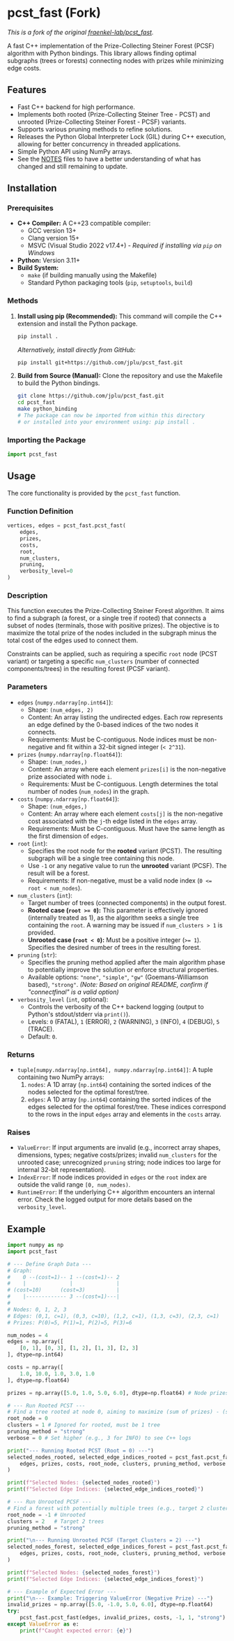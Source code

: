 # pcst_fast (Fork)

*This is a fork of the original [fraenkel-lab/pcst_fast](https://github.com/fraenkel-lab/pcst_fast).*

A fast C++ implementation of the Prize-Collecting Steiner Forest (PCSF) algorithm with Python bindings. This library allows finding optimal subgraphs (trees or forests) connecting nodes with prizes while minimizing edge costs.

## Features

*   Fast C++ backend for high performance.
*   Implements both rooted (Prize-Collecting Steiner Tree - PCST) and unrooted (Prize-Collecting Steiner Forest - PCSF) variants.
*   Supports various pruning methods to refine solutions.
*   Releases the Python Global Interpreter Lock (GIL) during C++ execution, allowing for better concurrency in threaded applications.
*   Simple Python API using NumPy arrays.
*	See the [NOTES](NOTES.md) files to have a better understanding of what has changed and still remaining to update.

## Installation

### Prerequisites

*   **C++ Compiler:** A C++23 compatible compiler:
    *   GCC version 13+
    *   Clang version 15+
    *   MSVC (Visual Studio 2022 v17.4+) - *Required if installing via `pip` on Windows*
*   **Python:** Version 3.11+
*   **Build System:**
    *   `make` (if building manually using the Makefile)
    *   Standard Python packaging tools (`pip`, `setuptools`, `build`)

### Methods

1.  **Install using pip (Recommended):**
    This command will compile the C++ extension and install the Python package.
    ```bash
    pip install .
    ```
    *Alternatively, install directly from GitHub:*
    ```bash
    pip install git+https://github.com/jplu/pcst_fast.git
    ```

2.  **Build from Source (Manual):**
    Clone the repository and use the Makefile to build the Python bindings.
    ```bash
    git clone https://github.com/jplu/pcst_fast.git
    cd pcst_fast
    make python_binding
    # The package can now be imported from within this directory
    # or installed into your environment using: pip install .
    ```

### Importing the Package

```python
import pcst_fast
```

## Usage

The core functionality is provided by the `pcst_fast` function.

### Function Definition

```python
vertices, edges = pcst_fast.pcst_fast(
    edges,
    prizes,
    costs,
    root,
    num_clusters,
    pruning,
    verbosity_level=0
)
```

### Description

This function executes the Prize-Collecting Steiner Forest algorithm. It aims to find a subgraph (a forest, or a single tree if rooted) that connects a subset of nodes (terminals, those with positive prizes). The objective is to maximize the total prize of the nodes included in the subgraph minus the total cost of the edges used to connect them.

Constraints can be applied, such as requiring a specific `root` node (PCST variant) or targeting a specific `num_clusters` (number of connected components/trees) in the resulting forest (PCSF variant).

### Parameters

*   `edges` (`numpy.ndarray[np.int64]`):
    *   Shape: `(num_edges, 2)`
    *   Content: An array listing the undirected edges. Each row represents an edge defined by the 0-based indices of the two nodes it connects.
    *   Requirements: Must be C-contiguous. Node indices must be non-negative and fit within a 32-bit signed integer (`< 2^31`).
*   `prizes` (`numpy.ndarray[np.float64]`):
    *   Shape: `(num_nodes,)`
    *   Content: An array where each element `prizes[i]` is the non-negative prize associated with node `i`.
    *   Requirements: Must be C-contiguous. Length determines the total number of nodes (`num_nodes`) in the graph.
*   `costs` (`numpy.ndarray[np.float64]`):
    *   Shape: `(num_edges,)`
    *   Content: An array where each element `costs[j]` is the non-negative cost associated with the `j`-th edge listed in the `edges` array.
    *   Requirements: Must be C-contiguous. Must have the same length as the first dimension of `edges`.
*   `root` (`int`):
    *   Specifies the root node for the **rooted** variant (PCST). The resulting subgraph will be a single tree containing this node.
    *   Use `-1` or any negative value to run the **unrooted** variant (PCSF). The result will be a forest.
    *   Requirements: If non-negative, must be a valid node index (`0 <= root < num_nodes`).
*   `num_clusters` (`int`):
    *   Target number of trees (connected components) in the output forest.
    *   **Rooted case (`root >= 0`):** This parameter is effectively ignored (internally treated as 1), as the algorithm seeks a single tree containing the `root`. A warning may be issued if `num_clusters > 1` is provided.
    *   **Unrooted case (`root < 0`):** Must be a positive integer (`>= 1`). Specifies the desired number of trees in the resulting forest.
*   `pruning` (`str`):
    *   Specifies the pruning method applied after the main algorithm phase to potentially improve the solution or enforce structural properties.
    *   Available options: `"none"`, `"simple"`, `"gw"` (Goemans-Williamson based), `"strong"`. *(Note: Based on original README, confirm if "connectfinal" is a valid option)*
*   `verbosity_level` (`int`, optional):
    *   Controls the verbosity of the C++ backend logging (output to Python's stdout/stderr via `print()`).
    *   Levels: `0` (FATAL), `1` (ERROR), `2` (WARNING), `3` (INFO), `4` (DEBUG), `5` (TRACE).
    *   Default: `0`.

### Returns

*   `tuple[numpy.ndarray[np.int64], numpy.ndarray[np.int64]]`:
    A tuple containing two NumPy arrays:
    1.  `nodes`: A 1D array (`np.int64`) containing the sorted indices of the nodes selected for the optimal forest/tree.
    2.  `edges`: A 1D array (`np.int64`) containing the sorted indices of the edges selected for the optimal forest/tree. These indices correspond to the rows in the input `edges` array and elements in the `costs` array.

### Raises

*   `ValueError`: If input arguments are invalid (e.g., incorrect array shapes, dimensions, types; negative costs/prizes; invalid `num_clusters` for the unrooted case; unrecognized `pruning` string; node indices too large for internal 32-bit representation).
*   `IndexError`: If node indices provided in `edges` or the `root` index are outside the valid range `[0, num_nodes)`.
*   `RuntimeError`: If the underlying C++ algorithm encounters an internal error. Check the logged output for more details based on the `verbosity_level`.

## Example

```python
import numpy as np
import pcst_fast

# --- Define Graph Data ---
# Graph:
#    0 --(cost=1)-- 1 --(cost=1)-- 2
#    |              |              |
# (cost=10)      (cost=3)          |
#    |------------- 3 --(cost=1)---|
#
# Nodes: 0, 1, 2, 3
# Edges: (0,1, c=1), (0,3, c=10), (1,2, c=1), (1,3, c=3), (2,3, c=1)
# Prizes: P(0)=5, P(1)=1, P(2)=5, P(3)=6

num_nodes = 4
edges = np.array([
    [0, 1], [0, 3], [1, 2], [1, 3], [2, 3]
], dtype=np.int64)

costs = np.array([
    1.0, 10.0, 1.0, 3.0, 1.0
], dtype=np.float64)

prizes = np.array([5.0, 1.0, 5.0, 6.0], dtype=np.float64) # Node prizes

# --- Run Rooted PCST ---
# Find a tree rooted at node 0, aiming to maximize (sum of prizes) - (sum of costs)
root_node = 0
clusters = 1 # Ignored for rooted, must be 1 tree
pruning_method = "strong"
verbose = 0 # Set higher (e.g., 3 for INFO) to see C++ logs

print("--- Running Rooted PCST (Root = 0) ---")
selected_nodes_rooted, selected_edge_indices_rooted = pcst_fast.pcst_fast(
    edges, prizes, costs, root_node, clusters, pruning_method, verbose
)

print(f"Selected Nodes: {selected_nodes_rooted}")
print(f"Selected Edge Indices: {selected_edge_indices_rooted}")

# --- Run Unrooted PCSF ---
# Find a forest with potentially multiple trees (e.g., target 2 clusters)
root_node = -1 # Unrooted
clusters = 2   # Target 2 trees
pruning_method = "strong"

print("\n--- Running Unrooted PCSF (Target Clusters = 2) ---")
selected_nodes_forest, selected_edge_indices_forest = pcst_fast.pcst_fast(
    edges, prizes, costs, root_node, clusters, pruning_method, verbose
)

print(f"Selected Nodes: {selected_nodes_forest}")
print(f"Selected Edge Indices: {selected_edge_indices_forest}")

# --- Example of Expected Error ---
print("\n--- Example: Triggering ValueError (Negative Prize) ---")
invalid_prizes = np.array([5.0, -1.0, 5.0, 6.0], dtype=np.float64)
try:
    pcst_fast.pcst_fast(edges, invalid_prizes, costs, -1, 1, "strong")
except ValueError as e:
    print(f"Caught expected error: {e}")

```